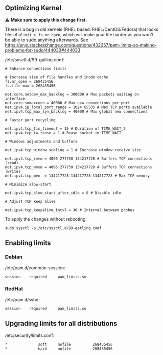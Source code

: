 ## Optimizing Kernel

:warning: **Make sure to apply this change first.**

There is a bug in old kernels (RHEL based: RHEL/CentOS/Fedora) that locks files if `ulimit > fs.nr_open`, which will make your life harder as you won't be able to sudo anything afterwards.
See https://unix.stackexchange.com/questions/432057/pam-limits-so-making-problems-for-sudo/444033#444033

/etc/sysctl.d/99-gatling.conf:
```
# Enhance connections limits

# Increase size of file handles and inode cache
fs.nr_open = 268435456
fs.file-max = 268435456

net.core.netdev_max_backlog = 300000 # Max packets waiting on interface
net.core.somaxconn = 40000 # Max new connections per port
net.ipv4.ip_local_port_range = 1024 65535 # Max TCP ports available
net.ipv4.tcp_max_syn_backlog = 40000 # Max global new connections

# Faster port recycling

net.ipv4.tcp_fin_timeout = 15 # Duration of TIME_WAIT_2
net.ipv4.tcp_tw_reuse = 1 # Reuse socket in TIME_WAIT

# Windows adjustments and buffers

net.ipv4.tcp_window_scaling = 1 # Increase window receive size

net.ipv4.tcp_rmem = 4096 277750 134217728 # Buffers TCP connections (read)
net.ipv4.tcp_wmem = 4096 277750 134217728 # Buffers TCP connections (write)
net.ipv4.tcp_mem  = 134217728 134217728 134217728 # Max TCP memory

# Minimize slow-start

net.ipv4.tcp_slow_start_after_idle = 0 # Disable idle

# Adjust TCP keep alive

net.ipv4.tcp_keepalive_intvl = 30 # Interval between probes
```

To apply the changes without rebooting:

```
sudo sysctl -p /etc/sysctl.d/99-gatling.conf
```

## Enabling limits

### Debian

/etc/pam.d/common-session:

```
session    required     pam_limits.so
```

### RedHat

/etc/pam.d/sshd:

```
session    required     pam_limits.so
```

## Upgrading limits for all distributions

/etc/security/limits.conf:

```
*              soft     nofile          268435456
*              hard     nofile          268435456
```
